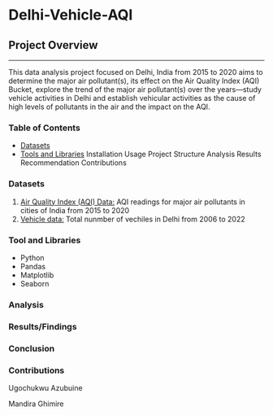 # Delhi-Vehicle-AQI

## Project Overview
---

This data analysis project focused on Delhi, India from 2015 to 2020 aims to determine the major air pollutant(s), its effect on the Air Quality Index (AQI) Bucket, explore the trend of the major air pollutant(s) over the years—study vehicle activities in Delhi and establish vehicular activities as the cause of high levels of pollutants in the air and the impact on the AQI.

### Table of Contents 
- [Datasets](#datasets)
- [Tools and Libraries](#tools-and-libraries)
Installation 
Usage
Project Structure 
Analysis
Results
Recommendation 
Contributions 

### Datasets
1. [Air Quality Index (AQI) Data:](https://www.kaggle.com/datasets/rohanrao/air-quality-data-in-india/data) AQI readings for major air pollutants in cities of India from 2015 to 2020
2. [Vehicle data:](https://data.opencity.in/dataset/delhi-vehicle-registrations-data/resource/c9c2925f-4442-48ee-bacf-543d69931493?view_id=a730e71e-9937-413e-a4b6-6cd87a872c4c) Total nunmber of vechiles in Delhi from 2006 to 2022

### Tool and Libraries 
- Python
- Pandas
- Matplotlib
- Seaborn

### Analysis


### Results/Findings

### Conclusion

### Contributions 
Ugochukwu Azubuine

Mandira Ghimire

